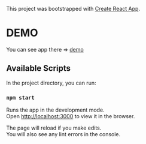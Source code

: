This project was bootstrapped with [Create React App](https://github.com/facebook/create-react-app).

# DEMO

You can see app there => [demo](https://gengar-i.github.io/Day-NightApp/)

## Available Scripts

In the project directory, you can run:

### `npm start`

Runs the app in the development mode.<br />
Open [http://localhost:3000](http://localhost:3000) to view it in the browser.

The page will reload if you make edits.<br />
You will also see any lint errors in the console.

